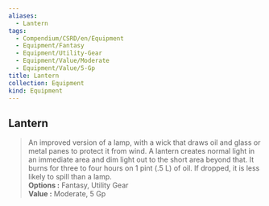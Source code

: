 ```yaml
---
aliases:
  - Lantern
tags:
  - Compendium/CSRD/en/Equipment
  - Equipment/Fantasy
  - Equipment/Utility-Gear
  - Equipment/Value/Moderate
  - Equipment/Value/5-Gp
title: Lantern
collection: Equipment
kind: Equipment
---
```

## Lantern  
  
>An improved version of a lamp, with a wick that draws oil and glass or metal panes to protect it from wind. A lantern creates normal light in an immediate area and dim light out to the short area beyond that. It burns for three to four hours on 1 pint (.5 L) of oil. If dropped, it is less likely to spill than a lamp.  
> **Options :** Fantasy, Utility Gear  
> **Value :** Moderate, 5 Gp